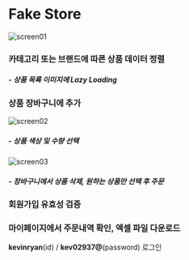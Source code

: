 # Fake Store

![screen01](https://user-images.githubusercontent.com/93629526/204417770-cf4defe3-41d3-4521-b6c6-6ed666fdbf81.jpg)

### 카테고리 또는 브랜드에 따른 상품 데이터 정렬

##### - 상품 목록 이미지에 Lazy Loading

### 상품 장바구니에 추가

![screen02](https://user-images.githubusercontent.com/93629526/204417867-2a1d638d-df25-4091-b121-9241be01117d.jpg)

##### - 상품 색상 및 수량 선택

![screen03](https://user-images.githubusercontent.com/93629526/204417872-7a44fdbe-7afb-439a-804d-179044664bfc.jpg)

##### - 장바구니에서 상품 삭제, 원하는 상품만 선택 후 주문

### 회원가입 유효성 검증

### 마이페이지에서 주문내역 확인, 엑셀 파일 다운로드

**kevinryan**(id) / **kev02937@**(password) 로그인
